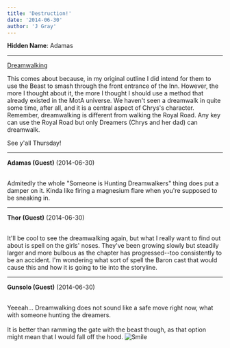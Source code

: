 ```yaml
---
title: 'Destruction!'
date: '2014-06-30'
author: 'J Gray'
---
```


<p><strong>Hidden Name</strong>: Adamas</p><hr><p><a href="http://mysteriesofthearcana.com/comics/10/" target="_blank">Dreamwalking</a></p><p>This comes about because, in my original outline I did intend for them to use the Beast to smash through the front entrance of the Inn. However, the more I thought about it, the more I thought I should use a method that already existed in the MotA universe. We haven't seen a dreamwalk in quite some time, after all, and it is a central aspect of Chrys's character. Remember, dreamwalking is different from walking the Royal Road. Any key can use the Royal Road but only Dreamers (Chrys and her dad) can dreamwalk.</p><p>See y'all Thursday!</p>

---
**Adamas (Guest)** (2014-06-30)

<br> Admitedly the whole "Someone is Hunting Dreamwalkers" thing does put a damper on it. Kinda like firing a magnesium flare when you're supposed to be sneaking in.<br>

---
**Thor (Guest)** (2014-06-30)

<br> It'll be cool to see the dreamwalking again, but what I really want to find out about is spell on the girls' noses. They've been growing slowly but steadily larger and more bulbous as the chapter has progressed--too consistently to be an accident. I'm wondering what sort of spell the Baron cast that would cause this and how it is going to tie into the storyline.&nbsp;

---
**Gunsolo (Guest)** (2014-06-30)

<br> Yeeeah... Dreamwalking does not sound like a safe move right now, what with someone hunting the dreamers.<br><br>It is better than ramming the gate with the beast though, as that option might mean that I would fall off the hood. <img src="//smilies/smile.gif" alt="Smile" border="0"><br>

